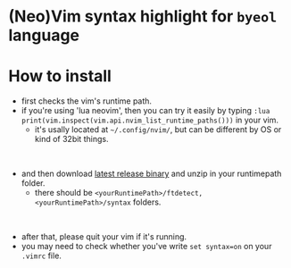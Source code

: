 # (Neo)Vim syntax highlight for `byeol` language

# How to install

* first checks the vim's runtime path.
* if you're using 'lua neovim', then you can try it easily by typing
    `:lua print(vim.inspect(vim.api.nvim_list_runtime_paths()))` in your vim.
    * it's usally located at `~/.config/nvim/`, but can be different by OS or kind of 32bit things.
 <br/>
 
* and then download [latest release binary](https://github.com/byeolang/vim-highlight-byeol/releases/latest) and unzip in your runtimepath folder.
    * there should be `<yourRuntimePath>/ftdetect, <yourRuntimePath>/syntax` folders.
 <br/>

 
* after that, please quit your vim if it's running.
* you may need to check whether you've write `set syntax=on` on your `.vimrc` file.
